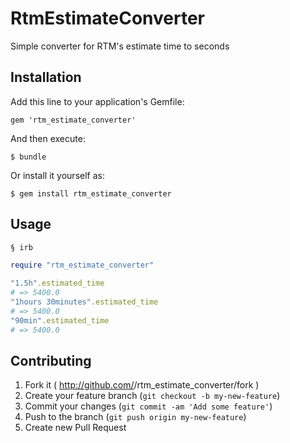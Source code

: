 # RtmEstimateConverter

Simple converter for RTM's estimate time to seconds

## Installation

Add this line to your application's Gemfile:

    gem 'rtm_estimate_converter'

And then execute:

    $ bundle

Or install it yourself as:

    $ gem install rtm_estimate_converter

## Usage

```ruby
§ irb

require "rtm_estimate_converter"

"1.5h".estimated_time
# => 5400.0
"1hours 30minutes".estimated_time
# => 5400.0
"90min".estimated_time
# => 5400.0

```

## Contributing

1. Fork it ( http://github.com/<my-github-username>/rtm_estimate_converter/fork )
2. Create your feature branch (`git checkout -b my-new-feature`)
3. Commit your changes (`git commit -am 'Add some feature'`)
4. Push to the branch (`git push origin my-new-feature`)
5. Create new Pull Request
